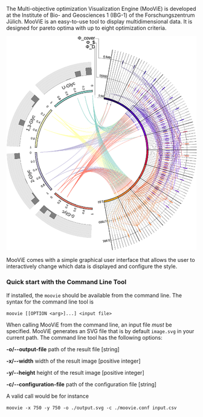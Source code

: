 The Multi-objective optimization Visualization Engine (MooViE) is developed at
the Institute of Bio- and Geosciences 1 (IBG-1) of the Forschungszentrum Jülich. MooViE
is an easy-to-use tool to display multidimensional data. It is designed for
pareto optima with up to eight optimization criteria.

![Example MooViE scene for robust experimental design](images/red.png)

MooViE comes with a simple graphical user interface that allows the user to interactively
change which data is displayed and configure the style.

### Quick start with the Command Line Tool
If installed, the `moovie` should be available from the command line. The syntax for
the command line tool is
```shell
moovie [[OPTION <arg>]...] <input file>
```
When calling MooViE from the command line, an input file _must_ be specified. MooViE
generates an SVG file that is by default `image.svg` in your current path. The command
line tool has the following options:

**-o/\-\-output-file** path of the result file [string]

**-x/\-\-width** width of the result image [positive integer]

**-y/\-\-height** height of the result image [positive integer]

**-c/\-\-configuration-file** path of the configuration file [string]

A valid call would be for instance
```shell
moovie -x 750 -y 750 -o ./output.svg -c ./moovie.conf input.csv
```